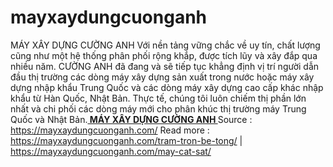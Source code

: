# mayxaydungcuonganh
MÁY XÂY DỰNG CƯỜNG ANH
Với nền tảng vững chắc về uy tín, chất lượng cũng như một hệ thống phân phối rộng khắp, được tích lũy và xây đắp qua nhiều năm. CƯỜNG ANH đã đang và sẽ tiếp tục khẳng định vị trí người dẫn đầu thị trường các dòng máy xây dựng sản xuất trong nước hoặc máy xây dựng nhập khẩu Trung Quốc và các dòng máy xây dựng cao cấp khác nhập khẩu từ Hàn Quốc, Nhật Bản. Thực tế, chúng tôi luôn chiếm thị phần lớn nhất và chi phối các dòng máy mới cho phân khúc thị trường máy Trung Quốc và Nhật Bản.<a href="https://mayxaydungcuonganh.com/" rel="nofollow"><strong> MÁY XÂY DỰNG CƯỜNG ANH
</strong></a>
Source : https://mayxaydungcuonganh.com/
Read more : https://mayxaydungcuonganh.com/tram-tron-be-tong/ | https://mayxaydungcuonganh.com/may-cat-sat/
